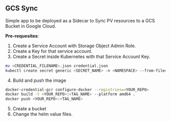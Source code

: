## GCS Sync
Simple app to be deployed as a Sidecar to Sync PV resources to a GCS Bucket in Google Cloud. 

**Pre-requesites**:
1. Create a Service Account with Storage Object Admin Role.
2. Create a Key for that service account.
3. Create a Secret inside Kubernetes with that Service Account Key.
```bash
mv <CREDENTIAL_FILENAME>.json credential.json
kubectl create secret generic <SECRET_NAME> -n <NAMESPACE> --from-file=credential.json
```
4. Build and push the image
```bash
docker-credential-gcr configure-docker --registries=<YOUR_REPO>
docker build -t <YOUR_REPO>:<TAG_NAME> --platform amd64 .
docker push <YOUR_REPO>:<TAG_NAME>
```
5. Create a bucket
6. Change the helm value files. 
